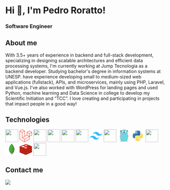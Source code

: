 # Hi 👋, I'm Pedro Roratto!
### Software Engineer

## About me

With 3.5+ years of experience in backend and full-stack development, specializing in designing scalable architectures and efficient data processing systems, I'm currently working at Jump Tecnologia as a backend developer. Studying bachelor's degree in information systems at UNESP.  have experience developing small to medium-sized web applications (fullstack), APIs, and microservices, mainly using PHP, Laravel, and Vue.js. I've also worked with WordPress for landing pages and used Python, machine learning and Data Science in college to develop my Scientific Initiation and “TCC”. I love creating and participating in projects that impact people in a good way!

## Technologies

<img src="https://cdn.jsdelivr.net/gh/devicons/devicon/icons/php/php-original.svg" width="40" height="40" /> <img src="https://github.com/devicons/devicon/blob/v2.16.0/icons/laravel/laravel-original.svg" width="40" height="40" /> <img src="https://cdn.jsdelivr.net/gh/devicons/devicon/icons/html5/html5-original.svg" width="40" height="40" /> <img src="https://cdn.jsdelivr.net/gh/devicons/devicon/icons/css3/css3-original.svg" width="40" height="40" /> <img src="https://cdn.jsdelivr.net/gh/devicons/devicon/icons/javascript/javascript-original.svg" width="40" height="40"/> <img src="https://cdn.jsdelivr.net/gh/devicons/devicon/icons/vuejs/vuejs-original.svg" width="40" height="40" /> <img src="https://github.com/devicons/devicon/blob/v2.16.0/icons/tailwindcss/tailwindcss-original.svg" width="40" height="40" /> <img src="https://cdn.jsdelivr.net/gh/devicons/devicon/icons/c/c-original.svg" width="40" height="40"/> <img src="https://github.com/devicons/devicon/blob/v2.16.0/icons/go/go-original.svg" width="40" height="40"/> <img src="https://github.com/devicons/devicon/blob/v2.16.0/icons/python/python-original.svg" width="40" height="40"/> <img src="https://cdn.jsdelivr.net/gh/devicons/devicon/icons/mysql/mysql-original-wordmark.svg" width="40" height="40" /> <img src="https://github.com/devicons/devicon/blob/v2.16.0/icons/mongodb/mongodb-original.svg" width="40" height="40"/> <img src="https://github.com/devicons/devicon/blob/v2.16.0/icons/redis/redis-original.svg" width="40" height="40"/> <img src="https://cdn.jsdelivr.net/gh/devicons/devicon/icons/git/git-original.svg" width="40" height="40" /> 

## Contact me
<div>
<a href="https://www.linkedin.com/in/pedro-roratto/" target="_blank"><img src="https://img.shields.io/badge/-LinkedIn-%230077B5?style=for-the-badge&logo=linkedin&logoColor=white" target="_blank"></a>
</div>

<!--
**pedrororatto/pedrororatto** is a ✨ _special_ ✨ repository because its `README.md` (this file) appears on your GitHub profile.

Here are some ideas to get you started:

- 🔭 I’m currently working on ...
- 🌱 I’m currently learning ...
- 👯 I’m looking to collaborate on ...
- 🤔 I’m looking for help with ...
- 💬 Ask me about ...
- 📫 How to reach me: ...
- 😄 Pronouns: ...
- ⚡ Fun fact: ...
-->
